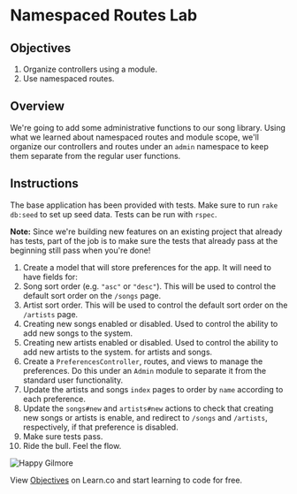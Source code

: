 # Namespaced Routes Lab

## Objectives

1. Organize controllers using a module.
2. Use namespaced routes.

## Overview

We're going to add some administrative functions to our song library.
Using what we learned about namespaced routes and module scope, we'll
organize our controllers and routes under an `admin` namespace to keep
them separate from the regular user functions.

## Instructions

The base application has been provided with tests. Make sure to run
`rake db:seed` to set up seed data. Tests can be run with `rspec`.

**Note:** Since we're building new features on an existing project that
already has tests, part of the job is to make sure the tests that
already pass at the beginning still pass when you're done!

1. Create a model that will store preferences for the app. It will need
   to have fields for:
  1. Song sort order (e.g. `"asc"` or `"desc"`). This will be used to
     control the default sort order on the `/songs` page.
  2. Artist sort order. This will be used to control the default sort
     order on the `/artists` page.
  3. Creating new songs enabled or disabled. Used to control the ability to add new songs to the system.
  4. Creating new artists enabled or disabled. Used to control the
     ability to add new artists to the system.
   for artists and songs.
2. Create a `PreferencesController`, routes, and views to manage the preferences. Do this under an `Admin` module to separate it from the standard user functionality.
3. Update the artists and songs `index` pages to order by `name` according to each preference.
4. Update the `songs#new` and `artists#new` actions to check that
   creating new songs or artists is enable, and redirect to `/songs` and `/artists`,
respectively, if that preference is disabled.
5. Make sure tests pass.
6. Ride the bull. Feel the flow.

![Happy Gilmore](http://i.giphy.com/h2Q9ZYee54UOk.gif)

<p data-visibility='hidden'>View <a href='https://learn.co/lessons/namespaced-routes-lab' title='Objectives'>Objectives</a> on Learn.co and start learning to code for free.</p>

